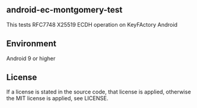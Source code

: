 ## android-ec-montgomery-test

This tests RFC7748 X25519 ECDH operation on KeyFActory Android

## Environment

Android 9 or higher

## License
If a license is stated in the source code, that license is applied, otherwise the MIT license is applied, see LICENSE.
